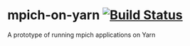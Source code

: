 # mpich-on-yarn [![Build Status](https://travis-ci.org/huafengw/mpich-on-yarn.svg?branch=master)](https://travis-ci.org/huafengw/mpich-on-yarn)
A prototype of running mpich applications on Yarn
